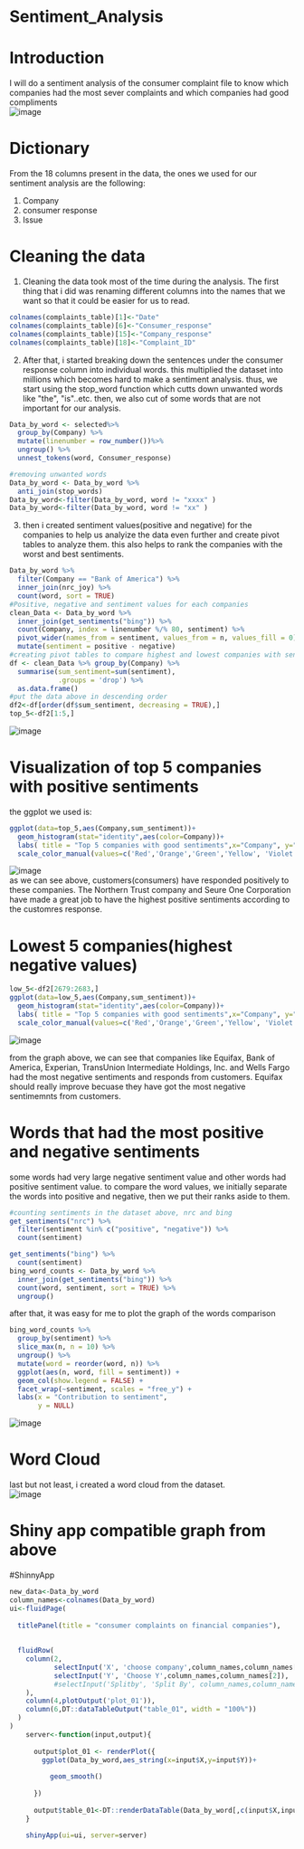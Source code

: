 # Sentiment_Analysis
# Introduction  
I will do a sentiment analysis of the consumer complaint file to know which companies had the most sever complaints and which companies had good compliments  
![image](https://user-images.githubusercontent.com/118494139/222984814-6e63a002-6123-4d7b-95c8-7b3e6461b999.png)  
# Dictionary  
From the 18 columns present in the data, the ones we used for our sentiment analysis are the following:  

1. Company  
2. consumer response  
3. Issue  
# Cleaning the data  
1. Cleaning the data took most of the time during the analysis. The first thing that i did was renaming different columns into the names that we want so that it could be easier for us to read.  
```r
colnames(complaints_table)[1]<-"Date"
colnames(complaints_table)[6]<-"Consumer_response"
colnames(complaints_table)[15]<-"Company_response"
colnames(complaints_table)[18]<-"Complaint_ID"
```  
2. After that, i started breaking down the sentences under the consumer response column into individual words. this multiplied the dataset into millions which becomes hard to make a sentiment analysis. thus, we start using the stop_word function which cutts down unwanted words like "the", "is"..etc. then, we also cut of some words that are not important for our analysis.  
```r
Data_by_word <- selected%>%
  group_by(Company) %>%
  mutate(linenumber = row_number())%>%
  ungroup() %>%
  unnest_tokens(word, Consumer_response)

#removing unwanted words
Data_by_word <- Data_by_word %>%
  anti_join(stop_words)
Data_by_word<-filter(Data_by_word, word != "xxxx" )
Data_by_word<-filter(Data_by_word, word != "xx" )
```   
3. then i created sentiment values(positive and negative) for the companies to help us analyize the data even further and create pivot tables to analyze them. this also helps to rank the companies with the worst and best sentiments.
```r
Data_by_word %>%
  filter(Company == "Bank of America") %>%
  inner_join(nrc_joy) %>%
  count(word, sort = TRUE)
#Positive, negative and sentiment values for each companies
clean_Data <- Data_by_word %>%
  inner_join(get_sentiments("bing")) %>%
  count(Company, index = linenumber %/% 80, sentiment) %>%
  pivot_wider(names_from = sentiment, values_from = n, values_fill = 0) %>% 
  mutate(sentiment = positive - negative)
#creating pivot tables to compare highest and lowest companies with sentiments
df <- clean_Data %>% group_by(Company) %>% 
  summarise(sum_sentiment=sum(sentiment),
            .groups = 'drop') %>%
  as.data.frame()
#put the data above in descending order
df2<-df[order(df$sum_sentiment, decreasing = TRUE),]
top_5<-df2[1:5,]
```
![image](https://user-images.githubusercontent.com/118494139/222988873-0cf76738-9564-44a6-b405-1a788b2ec595.png)  

# Visualization of top 5 companies with positive sentiments  
the ggplot we used is:  
```r
ggplot(data=top_5,aes(Company,sum_sentiment))+
  geom_histogram(stat="identity",aes(color=Company))+
  labs( title = "Top 5 companies with good sentiments",x="Company", y="Sentiment value")+
  scale_color_manual(values=c('Red','Orange','Green','Yellow', 'Violet'))
  ```

![image](https://user-images.githubusercontent.com/118494139/222989060-698d0345-f029-4fd1-937f-b2083ccd6c12.png)  
as we can see above, customers(consumers) have responded positively to these companies. The Northern Trust company and Seure One Corporation have made a great job to have the highest positive sentiments according to the customres response.  
# Lowest 5 companies(highest negative values)  
```r
low_5<-df2[2679:2683,]
ggplot(data=low_5,aes(Company,sum_sentiment))+
  geom_histogram(stat="identity",aes(color=Company))+
  labs( title = "Top 5 companies with good sentiments",x="Company", y="Sentiment value")+
  scale_color_manual(values=c('Red','Orange','Green','Yellow', 'Violet'))
  ```
![image](https://user-images.githubusercontent.com/118494139/222989516-e418fbf3-330f-47cd-874e-c3772febffed.png)  

from the graph above, we can see that companies like Equifax, Bank of America, Experian, TransUnion Intermediate Holdings, Inc. and Wells Fargo had the most negative sentiments and responds from customers. Equifax should really improve becuase they have got the most negative sentimemnts from customers.  

# Words that had the most positive and negative sentiments  
some words had very large negative sentiment value and other words had positive sentiment value. to compare the word values, we initially separate the words into positive and negative, then we put their ranks aside to them.  
```r
#counting sentiments in the dataset above, nrc and bing 
get_sentiments("nrc") %>% 
  filter(sentiment %in% c("positive", "negative")) %>% 
  count(sentiment)

get_sentiments("bing") %>% 
  count(sentiment)
bing_word_counts <- Data_by_word %>%
  inner_join(get_sentiments("bing")) %>%
  count(word, sentiment, sort = TRUE) %>%
  ungroup()
```  
after that, it was easy for me to plot the graph of the words comparison  
```r
bing_word_counts %>%
  group_by(sentiment) %>%
  slice_max(n, n = 10) %>% 
  ungroup() %>%
  mutate(word = reorder(word, n)) %>%
  ggplot(aes(n, word, fill = sentiment)) +
  geom_col(show.legend = FALSE) +
  facet_wrap(~sentiment, scales = "free_y") +
  labs(x = "Contribution to sentiment",
       y = NULL)
```  
![image](https://user-images.githubusercontent.com/118494139/222990310-37af4e17-24ec-4719-959c-2c1a9bf93e82.png)  

# Word Cloud  
last but not least, i created a word cloud from the dataset.  
![image](https://user-images.githubusercontent.com/118494139/222990577-e5a72f85-78b3-4106-8b21-684c48e72708.png)  

# Shiny app compatible graph from above  
#ShinnyApp
```r
new_data<-Data_by_word
column_names<-colnames(Data_by_word)
ui<-fluidPage( 
  
  titlePanel(title = "consumer complaints on financial companies"),
  
  
  fluidRow(
    column(2,
           selectInput('X', 'choose company',column_names,column_names[1]),
           selectInput('Y', 'Choose Y',column_names,column_names[2]),
           #selectInput('Splitby', 'Split By', column_names,column_names[3])
    ),
    column(4,plotOutput('plot_01')),
    column(6,DT::dataTableOutput("table_01", width = "100%"))
  )
)
    server<-function(input,output){
      
      output$plot_01 <- renderPlot({
        ggplot(Data_by_word,aes_string(x=input$X,y=input$Y))+
          
          geom_smooth()
        
      })
      
      output$table_01<-DT::renderDataTable(Data_by_word[,c(input$X,input$Y,input$Splitby)],options = list(pageLength = 4))
    }
    
    shinyApp(ui=ui, server=server)
```



















 









